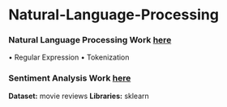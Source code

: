# Natural-Language-Processing

### Natural Language Processing Work [here](https://github.com/Muhammad-Usama-07/Natural-Language-Processing/tree/main/NLP_Basics)
  • Regular Expression
  • Tokenization
### Sentiment Analysis Work [here](https://github.com/Muhammad-Usama-07/Natural-Language-Processing/tree/main/Sentiment_Analysis)
   **Dataset:** movie reviews
   **Libraries:** sklearn
